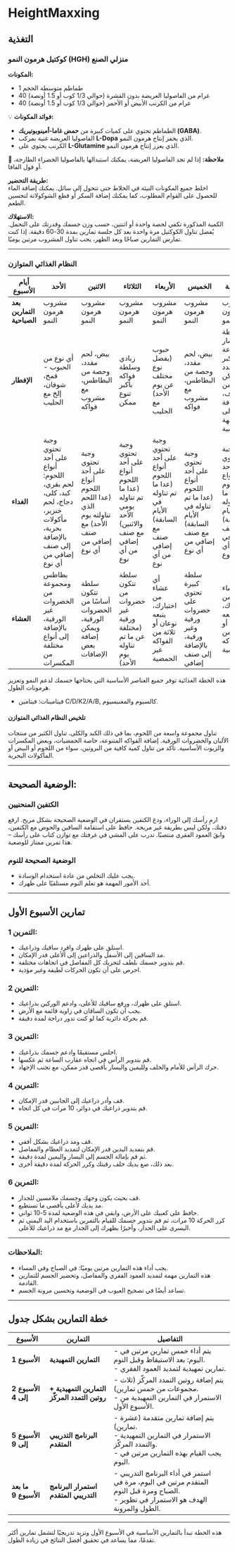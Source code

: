 
# HeightMaxxing

## التغذية  

### كوكتيل هرمون النمو (HGH) منزلي الصنع

**المكونات:**  
- 1 طماطم متوسطة الحجم  
- 40 غرام من الفاصوليا العريضة بدون القشرة (حوالي 1/3 كوب أو 1.5 أونصة)  
- 40 غرام من الكرنب الأبيض أو الأحمر (حوالي 1/3 كوب أو 1.5 أونصة)  

💡 **فوائد المكونات:**  
- الطماطم تحتوي على كميات كبيرة من **حمض غاما-أمينوبوتيريك (GABA)**.  
- الفاصوليا العريضة غنية بمركب **L-Dopa** الذي يحفز إنتاج هرمون النمو.  
- الكرنب يحتوي على **L-Glutamine** الذي يعزز إنتاج هرمون النمو.  

**🔹 ملاحظة:** إذا لم تجد الفاصوليا العريضة، يمكنك استبدالها بالفاصوليا الخضراء الطازجة، أو فول الفافا.

**طريقة التحضير:**  
اخلط جميع المكونات النيئة في الخلاط حتى تتحول إلى سائل. يمكنك إضافة الماء للحصول على القوام المطلوب، كما يمكنك إضافة السكر أو قطع الشوكولاتة لتحسين الطعم.

**الاستهلاك:**  
الكمية المذكورة تكفي لحصة واحدة أو اثنتين، حسب وزن جسمك وقدرتك على التحمل. يُفضل تناول الكوكتيل مرة واحدة بعد كل جلسة تمارين بمدة 30-60 دقيقة. إذا كنت تمارس التمارين صباحًا وبعد الظهر، يجب تناول المشروب مرتين يوميًا.

---

### النظام الغذائي المتوازن  

| أيام الأسبوع | الأحد | الاثنين | الثلاثاء | الأربعاء | الخميس | الجمعة | السبت |
|-------------|--------|---------|---------|---------|--------|--------|--------|
| **بعد التمارين الصباحية** | مشروب هرمون النمو | مشروب هرمون النمو | مشروب هرمون النمو | مشروب هرمون النمو | مشروب هرمون النمو | مشروب هرمون النمو | مشروب هرمون النمو |
| **الإفطار** | أي نوع من الحبوب - قمح، شوفان، إلخ مع الحليب | بيض، لحم مقدد، وحصة من البطاطس، مع مشروب فواكه | زبادي وسلطة فواكه بأكبر تنوع ممكن | حبوب (يفضل نوع مختلف عن يوم الأحد) مع الحليب | بيض، لحم مقدد، وحصة من البطاطس، مع مشروب فواكه | سلطة خضار متنوعة بأكبر عدد ممكن من الأصناف، بالإضافة إلى فاكهة حمضية | أي منتج ألبان (زبادي، جبن، إلخ) مع فاكهة أو مشروب فواكه |
| **الغداء** | وجبة تحتوي على أحد أنواع اللحوم: لحم بقري، كبد، كلى، دجاج، لحم خنزير، مأكولات بحرية، بالإضافة إلى صنف إضافي من أي نوع | وجبة تحتوي على أحد أنواع اللحوم (عدا اللحم الذي تناولته يوم الأحد) مع صنف إضافي من أي نوع | وجبة تحتوي على أحد أنواع اللحوم (عدا ما تم تناوله يومي الأحد والاثنين) مع صنف إضافي من أي نوع | وجبة تحتوي على أحد أنواع اللحوم (عدا ما تم تناوله في الأيام السابقة) مع صنف إضافي من أي نوع | وجبة تحتوي على أحد أنواع اللحوم (عدا ما تم تناوله في الأيام السابقة) مع صنف إضافي من أي نوع | وجبة تحتوي على أحد أنواع اللحوم (عدا ما تم تناوله في الأيام السابقة) مع صنف إضافي من أي نوع | وجبة تحتوي على أحد أنواع اللحوم: لحم بقري، كبد، كلى، دجاج، لحم خنزير، مأكولات بحرية، مع صنف إضافي من أي نوع |
| **العشاء** | بطاطس ومجموعة من الخضروات غير الورقية، بالإضافة إلى أنواع مختلفة من المكسرات | سلطة تتكون أساسًا من الخضروات الورقية، ويمكن إضافة بعض الإضافات | سلطة تتكون من خضروات غير ورقية (مختلفة عن ما تم تناوله يوم الأحد) | أي عشاء من اختيارك، يتبعه نوعان أو ثلاثة من الفواكه غير الحمضية | سلطة كبيرة تحتوي على خضروات ورقية وغير ورقية، بالإضافة إلى صنف إضافي | أي عشاء من اختيارك، يتبعه نوعان أو ثلاثة من الفواكه الحمضية | أي عشاء من اختيارك، بالإضافة إلى سلطة صغيرة، حليب، وأنواع مختلفة من المكسرات |

هذه الخطة الغذائية توفر جميع العناصر الأساسية التي يحتاجها جسمك لدعم النمو وتعزيز هرمونات الطول.

- فيتامينات: فيتامين C/D/K2/A/B, كالسيوم والمغنيسيوم.

#### تلخيص النظام الغذائي المتوازن
تناول مجموعة واسعة من اللحوم، بما في ذلك الكبد والكلى.
تناول الكثير من منتجات الألبان والخضروات الورقية.
إضافة الفواكه المتنوعة، خاصة الحمضيات، وبعض المكسرات والزيوت الأساسية.
تأكد من تناول كمية كافية من البروتين، سواء من اللحوم أو البيض أو المأكولات البحرية.

---

## الوضعية الصحيحة:

### الكتفين المنحنيين
ارمِ رأسك إلى الوراء، ودع الكتفين يستقران في الوضعية الصحيحة بشكل مريح.
ارفع ذقنك، ولكن ليس بطريقة غير مريحة. حافظ على استقامة الساقين والحوض مع الكتفين، وابقَ العمود الفقري منتصبًا.
تدرب على المشي في غرفتك مع توازن كتاب على رأسك – هذا تمرين ممتاز للوضعية.

### الوضعية الصحيحة للنوم

- يجب عليك التخلص من عادة استخدام الوسادة. 
-  أحد الأمور المهمة هو تعلم النوم مستلقيًا على ظهرك.

---

## تمارين الأسبوع الأول

### التمرين 1:
- استلقِ على ظهرك وافرِد ساقيك وذراعيك.
- مد الساقين إلى الأسفل والذراعين إلى الأعلى قدر الإمكان.
- قم بتدوير جسمك بلطف لتحريك كل المفاصل في اتجاهات مختلفة.
- احرص على أن تكون الحركات لطيفة وغير مؤذية.

### التمرين 2:
- استلقِ على ظهرك، ورفع ساقيك للأعلى، وادعم الوركين بذراعيك.
- يجب أن تكون الساقان في زاوية قائمة مع الأرض.
- قم بحركة دائرية كما لو كنت تدور دراجة لمدة دقيقة.

### التمرين 3:
- اجلس مستقيمًا وادعم جسمك بذراعيك.
- قم بتدوير الرأس في اتجاه عقارب الساعة ثم عكسها.
- حرك الرأس للأمام والخلف ولليمين واليسار بأقصى قدر ممكن، مع تجنب الإجهاد.

### التمرين 4:
- قف وأدر ذراعيك إلى الجانبين قدر الإمكان.
- قم بتدوير ذراعيك في دوائر، 10 مرات في كل اتجاه.

### التمرين 5:
- قف ومد ذراعيك بشكل أفقي.
- قم بتمديد اليدين قدر الإمكان لتمديد العظام والمفاصل.
- ثم قم بإمالة الجسم إلى اليسار واليمين لمدة دقيقة.
- بعد ذلك، ضع يديك خلف رقبتك وكرر الحركة لمدة دقيقة أخرى.

### التمرين 6:
- قف بحيث يكون وجهك وجسمك ملامسين للجدار.
- مد يديك لأعلى بأقصى ما تستطيع.
- حافظ على كعبيك على الأرض، وابقي في هذه الوضعية لمدة 5-10 ثواني.
- كرر الحركة 10 مرات، ثم قم بتدوير جسمك للقيام بالتمرين باستخدام اليد اليمنى ثم اليسرى على الجدار، وأخيرًا بظهرك إلى الجدار مع مد ذراعيك للأعلى.

---

### الملاحظات:
- يجب أداء هذه التمارين مرتين يوميًا: في الصباح وفي المساء.
- هذه التمارين مهمة لتمديد العمود الفقري والمفاصل، وتحضير الجسم للتمارين القادمة.
- تساعد أيضًا في تصحيح العيوب في الوضعية وتحسين مرونة الجسم.

---

## خطة التمارين بشكل جدول

| **الأسبوع**           | **التمارين**                                                                                   | **التفاصيل**                                                                                                                                                            |
|------------------------|-----------------------------------------------------------------------------------------------|------------------------------------------------------------------------------------------------------------------------------------------------------------------------|
| **الأسبوع 1**           | **التمارين التمهيدية**                                                                          | - يتم أداء خمس تمارين مرتين في اليوم: بعد الاستيقاظ وقبل النوم. <br> - تمارين تمهيدية لتمديد العمود الفقري.                                                     |
| **الأسبوع 2 إلى 4**     | **التمارين التمهيدية + روتين التمدد المركّز**                                                  | - يتم إضافة روتين التمدد المركّز (ثلاث مجموعات من خمس تمارين). <br> - الاستمرار في التمارين التمهيدية من الأسبوع الأول.                                        |
| **الأسبوع 5 إلى 9**     | **البرنامج التدريبي المتقدم**                                                                  | - يتم إضافة تمارين متقدمة (عشرة تمارين). <br> - الاستمرار في التمارين التمهيدية والتمدد المركّز. <br> - يجب القيام بهذه التمارين مرتين في اليوم.                  |
| **ما بعد الأسبوع 9**   | **استمرار البرنامج التدريبي المتقدم**                                                          | - استمر في أداء البرنامج التدريبي المتقدم مرتين في اليوم، مرة في الصباح ومرة قبل النوم. <br> - الهدف هو الاستمرار في تطوير الطول والمرونة.                      |

---

هذه الخطة تبدأ بالتمارين الأساسية في الأسبوع الأول وتزيد تدريجيًا لتشمل تمارين أكثر تقدمًا، مما يساعد في تحقيق أفضل النتائج في زيادة الطول.
